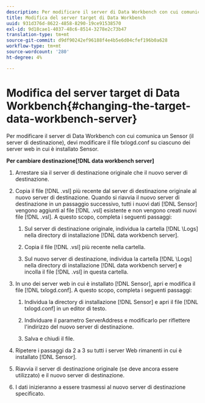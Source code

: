 ```yaml
---
description: Per modificare il server di Data Workbench con cui comunica un Sensor (il server di destinazione), devi modificare il file txlogd.conf su ciascuno dei server web in cui è installato Sensor.
title: Modifica del server target di Data Workbench
uuid: 931d376d-8622-4858-8290-19ce91538570
exl-id: 9d18cae1-4037-48c6-8514-3278e2c73b47
translation-type: tm+mt
source-git-commit: d9df90242ef96188f4e4b5e6d04cfef196b0a628
workflow-type: tm+mt
source-wordcount: '280'
ht-degree: 4%

---
```


# Modifica del server target di Data Workbench{#changing-the-target-data-workbench-server}

Per modificare il server di Data Workbench con cui comunica un Sensor (il server di destinazione), devi modificare il file txlogd.conf su ciascuno dei server web in cui è installato Sensor.

**Per cambiare destinazione[!DNL data workbench server]**

1. Arrestare sia il server di destinazione originale che il nuovo server di destinazione.
1. Copia il file [!DNL .vsl] più recente dal server di destinazione originale al nuovo server di destinazione. Quando si riavvia il nuovo server di destinazione in un passaggio successivo, tutti i nuovi dati [!DNL Sensor] vengono aggiunti al file [!DNL .vsl] esistente e non vengono creati nuovi file [!DNL .vsl]. A questo scopo, completa i seguenti passaggi:

   1. Sul server di destinazione originale, individua la cartella [!DNL \Logs] nella directory di installazione [!DNL data workbench server].

   1. Copia il file [!DNL .vsl] più recente nella cartella.
   1. Sul nuovo server di destinazione, individua la cartella [!DNL \Logs] nella directory di installazione [!DNL data workbench server] e incolla il file [!DNL .vsl] in questa cartella.

1. In uno dei server web in cui è installato [!DNL Sensor], apri e modifica il file [!DNL txlogd.conf]. A questo scopo, completa i seguenti passaggi:

   1. Individua la directory di installazione [!DNL Sensor] e apri il file [!DNL txlogd.conf] in un editor di testo.

   1. Individuare il parametro ServerAddress e modificarlo per riflettere l&#39;indirizzo del nuovo server di destinazione.
   1. Salva e chiudi il file.

1. Ripetere i passaggi da 2 a 3 su tutti i server Web rimanenti in cui è installato [!DNL Sensor].
1. Riavvia il server di destinazione originale (se deve ancora essere utilizzato) e il nuovo server di destinazione.
1. I dati inizieranno a essere trasmessi al nuovo server di destinazione specificato.
